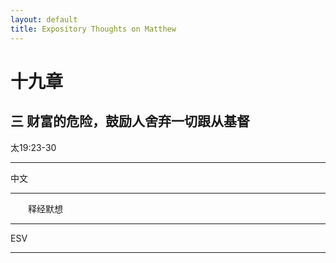 ```yaml
---
layout: default
title: Expository Thoughts on Matthew
---
```


# 十九章 

## 三 财富的危险，鼓励人舍弃一切跟从基督

太19:23-30

***

中文<br>

***

&emsp;&emsp;释经默想

***

ESV

***
